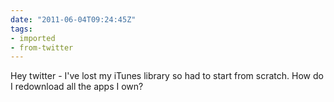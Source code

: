 ```yaml
---
date: "2011-06-04T09:24:45Z"
tags:
- imported
- from-twitter
---
```

Hey twitter - I've lost my iTunes library so had to start from scratch. How do I redownload all the apps I own?
